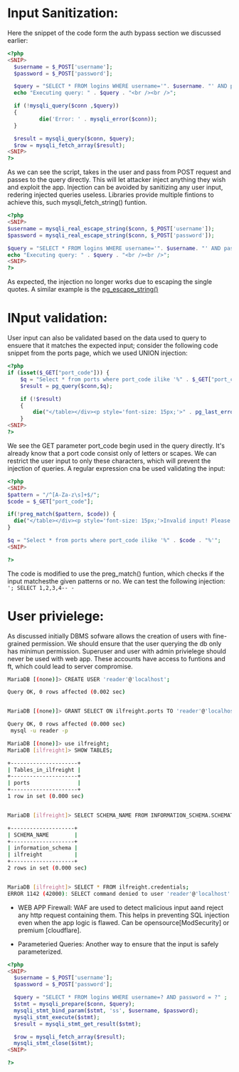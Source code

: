 # Input Sanitization:
Here the snippet of the code form the auth bypass section we discussed earlier:
```php
<?php
<SNIP>
  $username = $_POST['username'];
  $password = $_POST['password'];

  $query = "SELECT * FROM logins WHERE username='". $username. "' AND password = '" . $password . "';" ;
  echo "Executing query: " . $query . "<br /><br />";

  if (!mysqli_query($conn ,$query))
  {
          die('Error: ' . mysqli_error($conn));
  }

  $result = mysqli_query($conn, $query);
  $row = mysqli_fetch_array($result);
<SNIP>
?>

```
As we can see the script, takes in the user and pass from POST request and passes to the query directly. This will  let attacker inject anything
they wish and exploit the app. Injection can be avoided by sanitizing any user input, redering injected queries useless.
Libraries provide multiple fintions to achieve this, such mysqli_fetch_string() funtion.
```php
<?php
<SNIP>
$username = mysqli_real_escape_string($conn, $_POST['username']);
$password = mysqli_real_escape_string($conn, $_POST['password']);

$query = "SELECT * FROM logins WHERE username='". $username. "' AND password = '" . $password . "';" ;
echo "Executing query: " . $query . "<br /><br />";
<SNIP>
?>
```
As expected, the injection no longer works due to escaping the single quotes. A similar example is the [pg_escape_string()](https://www.php.net/manual/en/function.pg-escape-string.php)

# INput validation:
User input can also be validated based on the data used to query to ensuere that it matches the expected input; consider the following code snippet from the ports page, which we used UNION injection:
```php
<?php
if (isset($_GET["port_code"])) {
	$q = "Select * from ports where port_code ilike '%" . $_GET["port_code"] . "%'";
	$result = pg_query($conn,$q);

	if (!$result)
	{
   		die("</table></div><p style='font-size: 15px;'>" . pg_last_error($conn). "</p>");
	}
<SNIP>
?>
```
We see the GET parameter port_code begin used in the query directly. It's already know that a port code consist only of letters or scapes. We can restrict the user input to only these characters, which will prevent
the injection of queries. A regular expression cna be used validating the input:
```php
<?php
<SNIP>
$pattern = "/^[A-Za-z\s]+$/";
$code = $_GET["port_code"];

if(!preg_match($pattern, $code)) {
  die("</table></div><p style='font-size: 15px;'>Invalid input! Please try again.</p>");
}

$q = "Select * from ports where port_code ilike '%" . $code . "%'";
<SNIP>

?>
```
The code is modified to use the preg_match() funtion, which checks if the input matchesthe given patterns or no.
We can test the following injection:
`'; SELECT 1,2,3,4-- -`

# User privielege:
As discussed initially DBMS sofware allows the creation of users with fine-grained permission. We should ensure that the user querying the db
only has minimun permission.
Superuser and user with admin privielege should never be used with web app. These accounts have access to funtions and ft, which could lead to server compromise.
```sh
MariaDB [(none)]> CREATE USER 'reader'@'localhost';

Query OK, 0 rows affected (0.002 sec)


MariaDB [(none)]> GRANT SELECT ON ilfreight.ports TO 'reader'@'localhost' IDENTIFIED BY 'p@ssw0Rd!!';

Query OK, 0 rows affected (0.000 sec)
 mysql -u reader -p

MariaDB [(none)]> use ilfreight;
MariaDB [ilfreight]> SHOW TABLES;

+---------------------+
| Tables_in_ilfreight |
+---------------------+
| ports               |
+---------------------+
1 row in set (0.000 sec)


MariaDB [ilfreight]> SELECT SCHEMA_NAME FROM INFORMATION_SCHEMA.SCHEMATA;

+--------------------+
| SCHEMA_NAME        |
+--------------------+
| information_schema |
| ilfreight          |
+--------------------+
2 rows in set (0.000 sec)


MariaDB [ilfreight]> SELECT * FROM ilfreight.credentials;
ERROR 1142 (42000): SELECT command denied to user 'reader'@'localhost' for table 'credentials'


```
- WEB APP Firewall:
WAF are used to detect malicious input aand reject any http request containing them. This helps in preventing SQL injection even when the app logic is flawed.
Can be opensource[ModSecurity] or premium [cloudflare].

- Parameteried Queries:
Another way to ensure that the input is safely parameterized.
```php
<?php
<SNIP>
  $username = $_POST['username'];
  $password = $_POST['password'];

  $query = "SELECT * FROM logins WHERE username=? AND password = ?" ;
  $stmt = mysqli_prepare($conn, $query);
  mysqli_stmt_bind_param($stmt, 'ss', $username, $password);
  mysqli_stmt_execute($stmt);
  $result = mysqli_stmt_get_result($stmt);

  $row = mysqli_fetch_array($result);
  mysqli_stmt_close($stmt);
<SNIP>

?>

```
